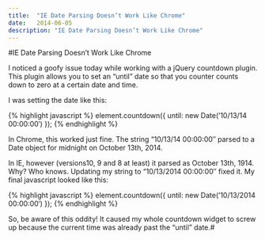 ```yaml
---
title:  "IE Date Parsing Doesn’t Work Like Chrome"
date:   2014-06-05
description: "IE Date Parsing Doesn’t Work Like Chrome"
---
```


#IE Date Parsing Doesn’t Work Like Chrome

I noticed a goofy issue today while working with a jQuery countdown plugin.  This plugin allows you to set an “until” date so that you counter counts down to zero at a certain date and time.

I was setting the date like this:

{% highlight javascript %}
element.countdown({
until: new Date(’10/13/14 00:00:00′)
});
{% endhighlight %}

In Chrome, this worked just fine.  The string “10/13/14 00:00:00″ parsed to a Date object for midnight on October 13th, 2014.

In IE, however (versions10, 9 and 8 at least) it parsed as October 13th, 1914.  Why?  Who knows.  Updating my string to “10/13/2014 00:00:00″ fixed it.  My final javascript looked like this:

{% highlight javascript %}
element.countdown({
until: new Date(’10/13/2014 00:00:00′)
});
{% endhighlight %}

So, be aware of this oddity!  It caused my whole countdown widget to screw up because the current time was already past the “until” date.#